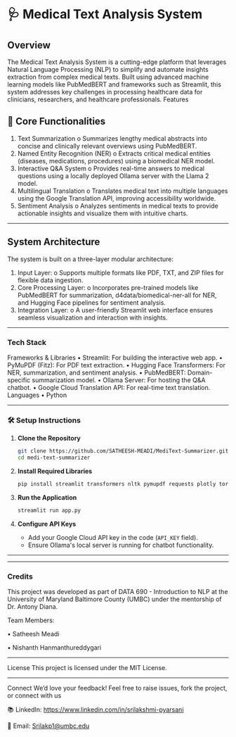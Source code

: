 
# 🩺 Medical Text Analysis System
## Overview
The Medical Text Analysis System is a cutting-edge platform that leverages Natural Language Processing (NLP) to simplify and automate insights extraction from complex medical texts. Built using advanced machine learning models like PubMedBERT and frameworks such as Streamlit, this system addresses key challenges in processing healthcare data for clinicians, researchers, and healthcare professionals.
Features
## 🌟 Core Functionalities
1.	Text Summarization
o	Summarizes lengthy medical abstracts into concise and clinically relevant overviews using PubMedBERT.
2.	Named Entity Recognition (NER)
o	Extracts critical medical entities (diseases, medications, procedures) using a biomedical NER model.
3.	Interactive Q&A System
o	Provides real-time answers to medical questions using a locally deployed Ollama server with the Llama 2 model.
4.	Multilingual Translation
o	Translates medical text into multiple languages using the Google Translation API, improving accessibility worldwide.
5.	Sentiment Analysis
o	Analyzes sentiments in medical texts to provide actionable insights and visualize them with intuitive charts.
________________________________________
## System Architecture
The system is built on a three-layer modular architecture:
1.	Input Layer:
o	Supports multiple formats like PDF, TXT, and ZIP files for flexible data ingestion.
2.	Core Processing Layer:
o	Incorporates pre-trained models like PubMedBERT for summarization, d4data/biomedical-ner-all for NER, and Hugging Face pipelines for sentiment analysis.
3.	Integration Layer:
o	A user-friendly Streamlit web interface ensures seamless visualization and interaction with insights.
 ________________________________________
### Tech Stack
Frameworks & Libraries
•	Streamlit: For building the interactive web app.
•	PyMuPDF (Fitz): For PDF text extraction.
•	Hugging Face Transformers: For NER, summarization, and sentiment analysis.
•	PubMedBERT: Domain-specific summarization model.
•	Ollama Server: For hosting the Q&A chatbot.
•	Google Cloud Translation API: For real-time text translation.
Languages
•	Python
________________________________________
 ### 🛠️ Setup Instructions  

1. **Clone the Repository**  
   ```bash
   git clone https://github.com/SATHEESH-MEADI/MediText-Summarizer.git
   cd medi-text-summarizer
   ```

2. **Install Required Libraries**  
   ```bash
   pip install streamlit transformers nltk pymupdf requests plotly torch pandas google-generativeai openai
   ```

3. **Run the Application**  
   ```bash
   streamlit run app.py
   ```

4. **Configure API Keys**  
   - Add your Google Cloud API key in the code (`API_KEY` field).  
   - Ensure Ollama's local server is running for chatbot functionality.  

---

________________________________________
### Credits
This project was developed as part of DATA 690 - Introduction to NLP at the University of Maryland Baltimore County (UMBC) under the mentorship of Dr. Antony Diana.

Team Members:

•	Satheesh Meadi

•	Nishanth Hanmanthureddygari
________________________________________
License
This project is licensed under the MIT License. 
________________________________________
Connect
We’d love your feedback! Feel free to raise issues, fork the project, or connect with us

📚 LinkedIn: https://www.linkedin.com/in/srilakshmi-pyarsani

📧 Email: Srilakp1@umbc.edu


